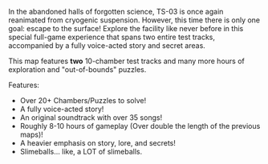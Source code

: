 In the abandoned halls of forgotten science, TS-03 is once again reanimated from cryogenic suspension. However, this time there is only one goal: escape to the surface! Explore the facility like never before in this special full-game experience that spans two entire test tracks, accompanied by a fully voice-acted story and secret areas.

This map features **two** 10-chamber test tracks and many more hours of exploration and "out-of-bounds" puzzles. 

Features:
- Over 20+ Chambers/Puzzles to solve!
- A fully voice-acted story!
- An original soundtrack with over 35 songs!
- Roughly 8-10 hours of gameplay (Over double the length of the previous maps)! 
- A heavier emphasis on story, lore, and secrets!
- Slimeballs... like, a LOT of slimeballs.